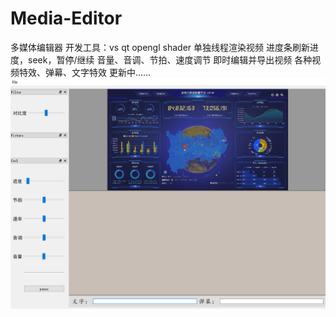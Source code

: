 # Media-Editor
多媒体编辑器
开发工具：vs qt
opengl shader 单独线程渲染视频
进度条刷新进度，seek，暂停/继续
音量、音调、节拍、速度调节
即时编辑并导出视频
各种视频特效、弹幕、文字特效 更新中......
![image](https://github.com/linda012518/Media-Editor/blob/master/1.png)
